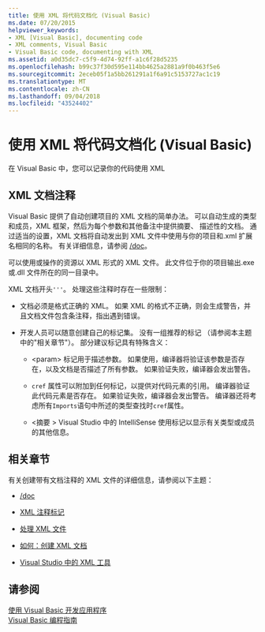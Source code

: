```yaml
---
title: 使用 XML 将代码文档化 (Visual Basic)
ms.date: 07/20/2015
helpviewer_keywords:
- XML [Visual Basic], documenting code
- XML comments, Visual Basic
- Visual Basic code, documenting with XML
ms.assetid: a0d35dc7-c5f9-4d74-92ff-a1c6f28d5235
ms.openlocfilehash: b99c37f30d595e114bb4625a2881a9f0b463f5e6
ms.sourcegitcommit: 2eceb05f1a5bb261291a1f6a91c5153727ac1c19
ms.translationtype: MT
ms.contentlocale: zh-CN
ms.lasthandoff: 09/04/2018
ms.locfileid: "43524402"
---
```

# <a name="documenting-your-code-with-xml-visual-basic"></a>使用 XML 将代码文档化 (Visual Basic)
在 Visual Basic 中，您可以记录你的代码使用 XML  
  
## <a name="xml-documentation-comments"></a>XML 文档注释  
 Visual Basic 提供了自动创建项目的 XML 文档的简单办法。 可以自动生成的类型和成员，XML 框架，然后为每个参数和其他备注中提供摘要、 描述性的文档。 通过适当的设置，XML 文档将自动发出到 XML 文件中使用与你的项目和.xml 扩展名相同的名称。 有关详细信息，请参阅 [/doc](../../../visual-basic/reference/command-line-compiler/doc.md)。  
  
 可以使用或操作的资源以 XML 形式的 XML 文件。 此文件位于你的项目输出.exe 或.dll 文件所在的同一目录中。  
  
 XML 文档开头`'''`。 处理这些注释时存在一些限制：  
  
-   文档必须是格式正确的 XML。 如果 XML 的格式不正确，则会生成警告，并且文档文件包含条注释，指出遇到错误。  
  
-   开发人员可以随意创建自己的标记集。 没有一组推荐的标记 （请参阅本主题中的"相关章节"）。 部分建议标记具有特殊含义：  
  
    -   \<param> 标记用于描述参数。 如果使用，编译器将验证该参数是否存在，以及文档是否描述了所有参数。 如果验证失败，编译器会发出警告。  
  
    -   `cref` 属性可以附加到任何标记，以提供对代码元素的引用。 编译器验证此代码元素是否存在。 如果验证失败，编译器会发出警告。 编译器还将考虑所有`Imports`语句中所述的类型查找时`cref`属性。  
  
    -   \<摘要 > Visual Studio 中的 IntelliSense 使用标记以显示有关类型或成员的其他信息。  
  
## <a name="related-sections"></a>相关章节  
 有关创建带有文档注释的 XML 文件的详细信息，请参阅以下主题：  
  
-   [/doc](../../../visual-basic/reference/command-line-compiler/doc.md)  
  
-   [XML 注释标记](../../../visual-basic/language-reference/xmldoc/index.md)  
  
-   [处理 XML 文件](../../../visual-basic/programming-guide/program-structure/processing-the-xml-file.md)  
  
-   [如何：创建 XML 文档](../../../visual-basic/programming-guide/program-structure/how-to-create-xml-documentation.md)  
  
-   [Visual Studio 中的 XML 工具](/visualstudio/xml-tools/xml-tools-in-visual-studio)  
  
## <a name="see-also"></a>请参阅  
 [使用 Visual Basic 开发应用程序](../../../visual-basic/developing-apps/index.md)  
 [Visual Basic 编程指南](../../../visual-basic/programming-guide/index.md)
